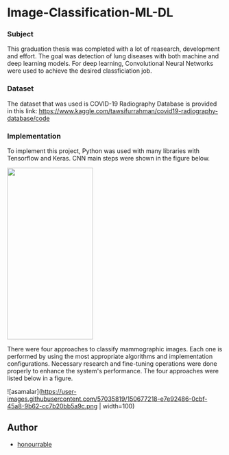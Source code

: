 # Image-Classification-ML-DL

### Subject

This graduation thesis was completed with a lot of reasearch, development and effort. The goal was detection of lung diseases with both machine and deep learning models. For deep learning, Convolutional Neural Networks were used to achieve the desired classficiation job. 

### Dataset

The dataset that was used is COVID-19 Radiography Database is provided in this link: https://www.kaggle.com/tawsifurrahman/covid19-radiography-database/code

### Implementation

To implement this project, Python was used with many libraries with Tensorflow and Keras. CNN main steps were shown in the figure below.

<img src="https://user-images.githubusercontent.com/57035819/150677098-135ba9ac-5d65-48e4-972e-6e5100a77209.png"  width="200" height="400" />

There were four approaches to classify mammographic images. Each one is performed by using the most appropriate algorithms and implementation configurations. Necessary research and fine-tuning operations were done properly to enhance the system's performance. The four approaches were listed below in a figure.

![asamalar](https://user-images.githubusercontent.com/57035819/150677218-e7e92486-0cbf-45a8-9b62-cc7b20bb5a9c.png | width=100)

## Author
- [honourrable](https://github.com/honourrable)

